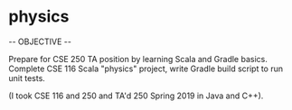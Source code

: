# physics

-- OBJECTIVE --

Prepare for CSE 250 TA position by learning Scala and Gradle basics.
Complete CSE 116 Scala "physics" project, write Gradle build script to run unit tests.

(I took CSE 116 and 250 and TA'd 250 Spring 2019 in Java and C++).
